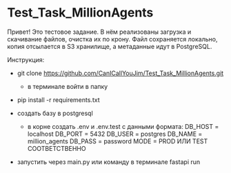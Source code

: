 # Test_Task_MillionAgents
Привет! Это тестовое задание. В нём реализованы загрузка и скачивание файлов, очистка их по крону. Файл сохраняется локально, копия отсылается в S3 хранилище, а метаданные идут в PostgreSQL.

Инструкция:
- git clone https://github.com/CanICallYouJim/Test_Task_MillionAgents.git
  - в терминале войти в папку
- pip install -r requirements.txt
- создать базу в postgresql
  - в корне создать .env и .env.test с данными формата: DB_HOST = localhost
  DB_PORT = 5432
  DB_USER = postgres
  DB_NAME = million_agents
  DB_PASS = password
  MODE = PROD ИЛИ TEST СООТВЕТСТВЕННО
  
- запустить через main.py или команду в терминале fastapi run
